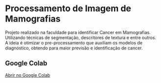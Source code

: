 # Processamento de Imagem de Mamografias   

Projeto realizado na faculdade para identificar Cancer em Mamografias. Utilizando técnicas de segmentação, descritores de textura e entre outros. A ideia é otimizar o pre-processamento que auxiliam os modelos de diagnóstico, obtendo para maior previsão e identificação de cancer.

## Google Colab

[Abrir no Google Colab](Projeto!git_clone_https_github_com_DMariz_Processamento_de_Imagem_git0.ipynb)
